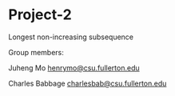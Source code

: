 # Project-2
Longest non-increasing subsequence

Group members:

Juheng Mo       henrymo@csu.fullerton.edu

Charles Babbage charlesbab@csu.fullerton.edu
